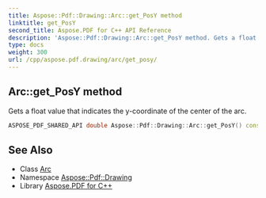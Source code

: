 ```yaml
---
title: Aspose::Pdf::Drawing::Arc::get_PosY method
linktitle: get_PosY
second_title: Aspose.PDF for C++ API Reference
description: 'Aspose::Pdf::Drawing::Arc::get_PosY method. Gets a float value that indicates the y-coordinate of the center of the arc in C++.'
type: docs
weight: 300
url: /cpp/aspose.pdf.drawing/arc/get_posy/
---
```

## Arc::get_PosY method


Gets a float value that indicates the y-coordinate of the center of the arc.

```cpp
ASPOSE_PDF_SHARED_API double Aspose::Pdf::Drawing::Arc::get_PosY() const
```

## See Also

* Class [Arc](../)
* Namespace [Aspose::Pdf::Drawing](../../)
* Library [Aspose.PDF for C++](../../../)
